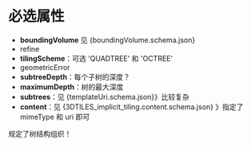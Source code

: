 # 必选属性

- **boundingVolume** 见 {boundingVolume.schema.json}
- refine
- **tilingScheme**：可选 'QUADTREE' 和 'OCTREE'
- geometricError
- **subtreeDepth**：每个子树的深度？
- **maximumDepth**：树的最大深度
- **subtrees**：见 {templateUri.schema.json}》比较复杂
- **content**：见 {3DTILES_implicit_tiling.content.schema.json} 》指定了 mimeType 和 uri 即可

规定了树结构组织！